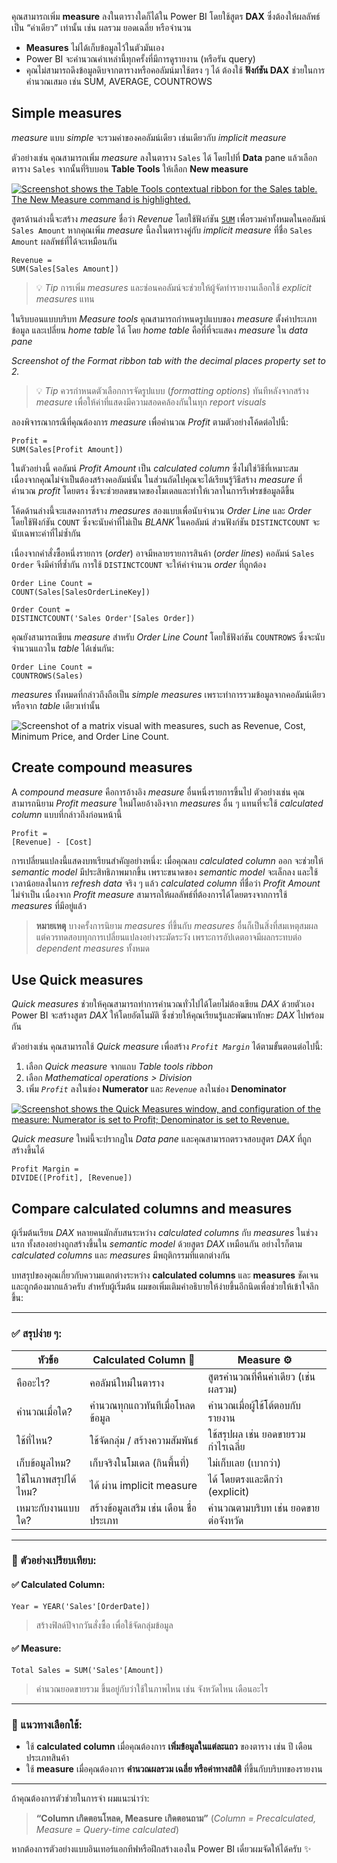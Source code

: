 
คุณสามารถเพิ่ม **measure** ลงในตารางใดก็ได้ใน Power BI โดยใช้สูตร **DAX** ซึ่งต้องให้ผลลัพธ์เป็น “ค่าเดียว” เท่านั้น เช่น ผลรวม ยอดเฉลี่ย หรือจำนวน

- **Measures** ไม่ได้เก็บข้อมูลไว้ในตัวมันเอง
- Power BI จะคำนวณค่าเหล่านี้ทุกครั้งที่มีการดูรายงาน (หรือรัน query)
- คุณไม่สามารถดึงข้อมูลดิบจากตารางหรือคอลัมน์มาใช้ตรง ๆ ได้ ต้องใช้ **ฟังก์ชัน DAX** ช่วยในการคำนวณเสมอ เช่น SUM, AVERAGE, COUNTROWS

## Simple measures

_measure_ แบบ _simple_ จะรวมค่าของคอลัมน์เดียว เช่นเดียวกับ _implicit measure_

ตัวอย่างเช่น คุณสามารถเพิ่ม _measure_ ลงในตาราง `Sales` ได้ โดยไปที่ **Data** pane แล้วเลือกตาราง `Sales` จากนั้นที่ริบบอน **Table Tools** ให้เลือก **New measure**

[![Screenshot shows the Table Tools contextual ribbon for the Sales table. The New Measure command is highlighted.](https://learn.microsoft.com/en-us/training/modules/dax-power-bi-create-calculations/media/dax-sale-table-new-measure.png)](https://learn.microsoft.com/en-us/training/modules/dax-power-bi-create-calculations/media/dax-sale-table-new-measure.png#lightbox#lightbox)

สูตรด้านล่างนี้จะสร้าง _measure_ ชื่อว่า _Revenue_ โดยใช้ฟังก์ชัน [`SUM`](https://learn.microsoft.com/en-us/dax/sum-function-dax/) เพื่อรวมค่าทั้งหมดในคอลัมน์ `Sales Amount` หากคุณเพิ่ม _measure_ นี้ลงในตารางคู่กับ _implicit measure_ ที่ชื่อ `Sales Amount` ผลลัพธ์ที่ได้จะเหมือนกัน

```excel
Revenue =
SUM(Sales[Sales Amount])
```

> 💡 _Tip_  การเพิ่ม _measures_ และซ่อนคอลัมน์จะช่วยให้ผู้จัดทำรายงานเลือกใช้ _explicit measures_ แทน

ในริบบอนแบบบริบท _Measure tools_ คุณสามารถกำหนดรูปแบบของ _measure_ ตั้งค่าประเภทข้อมูล และเปลี่ยน _home table_ ได้ โดย _home table_ คือที่ที่จะแสดง _measure_ ใน _data pane_

_Screenshot of the Format ribbon tab with the decimal places property set to 2._

> 💡 _Tip_  ควรกำหนดตัวเลือกการจัดรูปแบบ (_formatting options_) ทันทีหลังจากสร้าง _measure_ เพื่อให้ค่าที่แสดงมีความสอดคล้องกันในทุก _report visuals_

ลองพิจารณากรณีที่คุณต้องการ _measure_ เพื่อคำนวณ _Profit_ ตามตัวอย่างโค้ดต่อไปนี้:

```excel
Profit =
SUM(Sales[Profit Amount])
```

ในตัวอย่างนี้ คอลัมน์ _Profit Amount_ เป็น _calculated column_ ซึ่งไม่ใช่วิธีที่เหมาะสม เนื่องจากคุณไม่จำเป็นต้องสร้างคอลัมน์นั้น ในส่วนถัดไปคุณจะได้เรียนรู้วิธีสร้าง _measure_ ที่คำนวณ _profit_ โดยตรง ซึ่งจะช่วยลดขนาดของโมเดลและทำให้เวลาในการรีเฟรชข้อมูลดีขึ้น

โค้ดด้านล่างนี้จะแสดงการสร้าง _measures_ สองแบบเพื่อนับจำนวน _Order Line_ และ _Order_ โดยใช้ฟังก์ชัน `COUNT` ซึ่งจะนับค่าที่ไม่เป็น _BLANK_ ในคอลัมน์ ส่วนฟังก์ชัน `DISTINCTCOUNT` จะนับเฉพาะค่าที่ไม่ซ้ำกัน

เนื่องจากคำสั่งซื้อหนึ่งรายการ (_order_) อาจมีหลายรายการสินค้า (_order lines_) คอลัมน์ `Sales Order` จึงมีค่าที่ซ้ำกัน การใช้ `DISTINCTCOUNT` จะให้ค่าจำนวน _order_ ที่ถูกต้อง

```excel
Order Line Count =
COUNT(Sales[SalesOrderLineKey])

Order Count =
DISTINCTCOUNT('Sales Order'[Sales Order])
```

คุณยังสามารถเขียน _measure_ สำหรับ _Order Line Count_ โดยใช้ฟังก์ชัน `COUNTROWS` ซึ่งจะนับจำนวนแถวใน _table_ ได้เช่นกัน:

```excel
Order Line Count =
COUNTROWS(Sales)
```

_measures_ ทั้งหมดที่กล่าวถึงถือเป็น _simple measures_ เพราะทำการรวมข้อมูลจากคอลัมน์เดียวหรือจาก _table_ เดียวเท่านั้น

![Screenshot of a matrix visual with measures, such as Revenue, Cost, Minimum Price, and Order Line Count.](https://learn.microsoft.com/en-us/training/modules/dax-power-bi-create-calculations/media/matrix-measures.png)

## Create compound measures

A _compound measure_ คือการอ้างอิง _measure_ อื่นหนึ่งรายการขึ้นไป ตัวอย่างเช่น คุณสามารถนิยาม _Profit measure_ ใหม่โดยอ้างอิงจาก _measures_ อื่น ๆ แทนที่จะใช้ _calculated column_ แบบที่กล่าวถึงก่อนหน้านี้

```excel
Profit =
[Revenue] - [Cost]
```

การเปลี่ยนแปลงนี้แสดงบทเรียนสำคัญอย่างหนึ่ง: เมื่อคุณลบ _calculated column_ ออก จะช่วยให้ _semantic model_ มีประสิทธิภาพมากขึ้น เพราะขนาดของ _semantic model_ จะเล็กลง และใช้เวลาน้อยลงในการ _refresh data_ จริง ๆ แล้ว _calculated column_ ที่ชื่อว่า _Profit Amount_ ไม่จำเป็น เนื่องจาก _Profit measure_ สามารถให้ผลลัพธ์ที่ต้องการได้โดยตรงจากการใช้ _measures_ ที่มีอยู่แล้ว

> **หมายเหตุ**  บางครั้งการนิยาม _measures_ ที่ขึ้นกับ _measures_ อื่นก็เป็นสิ่งที่สมเหตุสมผล แต่ควรทดสอบทุกการเปลี่ยนแปลงอย่างระมัดระวัง เพราะการอัปเดตอาจมีผลกระทบต่อ _dependent measures_ ทั้งหมด

## Use Quick measures

_Quick measures_ ช่วยให้คุณสามารถทำการคำนวณทั่วไปได้โดยไม่ต้องเขียน _DAX_ ด้วยตัวเอง Power BI จะสร้างสูตร _DAX_ ให้โดยอัตโนมัติ ซึ่งช่วยให้คุณเรียนรู้และพัฒนาทักษะ _DAX_ ไปพร้อมกัน

ตัวอย่างเช่น คุณสามารถใช้ _Quick measure_ เพื่อสร้าง _`Profit Margin`_ ได้ตามขั้นตอนต่อไปนี้:

1. เลือก _Quick measure_ จากแถบ _Table tools ribbon_
2. เลือก _Mathematical operations > Division_
3. เพิ่ม _`Profit`_ ลงในช่อง **Numerator** และ _`Revenue`_ ลงในช่อง **Denominator**

[![Screenshot shows the Quick Measures window, and configuration of the measure: Numerator is set to Profit; Denominator is set to Revenue.](https://learn.microsoft.com/en-us/training/modules/dax-power-bi-create-calculations/media/dax-configure-quick-measure-fields.png)](https://learn.microsoft.com/en-us/training/modules/dax-power-bi-create-calculations/media/dax-configure-quick-measure-fields.png#lightbox#lightbox)

_Quick measure_ ใหม่นี้จะปรากฏใน _Data pane_ และคุณสามารถตรวจสอบสูตร _DAX_ ที่ถูกสร้างขึ้นได้

```excel
Profit Margin = 
DIVIDE([Profit], [Revenue])
```

## Compare calculated columns and measures

ผู้เริ่มต้นเรียน _DAX_ หลายคนมักสับสนระหว่าง _calculated columns_ กับ _measures_ ในช่วงแรก ทั้งสองอย่างถูกสร้างขึ้นใน _semantic model_ ด้วยสูตร _DAX_ เหมือนกัน อย่างไรก็ตาม _calculated columns_ และ _measures_ มีพฤติกรรมที่แตกต่างกัน

บทสรุปของคุณเกี่ยวกับความแตกต่างระหว่าง **calculated columns** และ **measures** ชัดเจนและถูกต้องมากแล้วครับ สำหรับผู้เริ่มต้น ผมขอเพิ่มเติมคำอธิบายให้ง่ายขึ้นอีกนิดเพื่อช่วยให้เข้าใจลึกขึ้น:

---

### **✅ สรุปง่าย ๆ:**

|**หัวข้อ**|**Calculated Column 🧱**|**Measure ⚙️**|
|---|---|---|
|คืออะไร?|คอลัมน์ใหม่ในตาราง|สูตรคำนวณที่คืนค่าเดียว (เช่น ผลรวม)|
|คำนวณเมื่อใด?|คำนวณทุกแถวทันทีเมื่อโหลดข้อมูล|คำนวณเมื่อผู้ใช้โต้ตอบกับรายงาน|
|ใช้ที่ไหน?|ใช้จัดกลุ่ม / สร้างความสัมพันธ์|ใช้สรุปผล เช่น ยอดขายรวม กำไรเฉลี่ย|
|เก็บข้อมูลไหม?|เก็บจริงในโมเดล (กินพื้นที่)|ไม่เก็บเลย (เบากว่า)|
|ใช้ในภาพสรุปได้ไหม?|ได้ ผ่าน implicit measure|ได้ โดยตรงและดีกว่า (explicit)|
|เหมาะกับงานแบบใด?|สร้างข้อมูลเสริม เช่น เดือน ชื่อประเภท|คำนวณตามบริบท เช่น ยอดขายต่อจังหวัด|

---

### **🎯 ตัวอย่างเปรียบเทียบ:**

#### **✅ Calculated Column:**

```
Year = YEAR('Sales'[OrderDate])
```

> สร้างฟิลด์ปีจากวันสั่งซื้อ เพื่อใช้จัดกลุ่มข้อมูล

#### **✅ Measure:**

```
Total Sales = SUM('Sales'[Amount])
```

> คำนวณยอดขายรวม ขึ้นอยู่กับว่าใช้ในภาพไหน เช่น จังหวัดไหน เดือนอะไร

---

### **📌 แนวทางเลือกใช้:**
- ใช้ **calculated column** เมื่อคุณต้องการ **เพิ่มข้อมูลในแต่ละแถว** ของตาราง เช่น ปี เดือน ประเภทสินค้า
- ใช้ **measure** เมื่อคุณต้องการ **คำนวณผลรวม เฉลี่ย หรือค่าทางสถิติ** ที่ขึ้นกับบริบทของรายงาน
---

ถ้าคุณต้องการตัวช่วยในการจำ ผมแนะนำว่า:
> **“Column เกิดตอนโหลด, Measure เกิดตอนถาม”**
> (_Column = Precalculated, Measure = Query-time calculated_)

หากต้องการตัวอย่างแบบอินเทอร์แอกทีฟหรือฝึกสร้างเองใน Power BI เดี๋ยวผมจัดให้ได้ครับ ✨